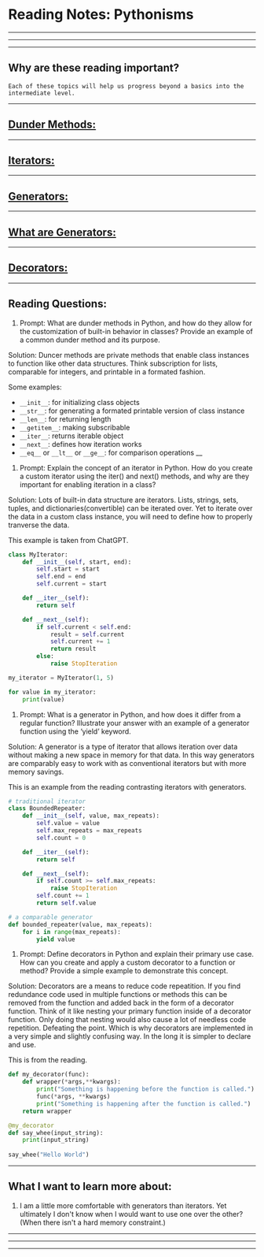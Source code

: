 # **Reading Notes: Pythonisms**

---
---
---

## Why are these reading important?

```
Each of these topics will help us progress beyond a basics into the intermediate level.
```

---

## [**Dunder Methods:**](https://dbader.org/blog/python-dunder-methods)

---

## [**Iterators:**](https://dbader.org/blog/python-iterators)

---

## [**Generators:**](https://dbader.org/blog/python-generators)

---

## [**What are Generators:**](https://realpython.com/lessons/what-are-python-generators/)


---

## [**Decorators:**](https://realpython.com/primer-on-python-decorators/)


---

## **Reading Questions:**

1. Prompt: What are dunder methods in Python, and how do they allow for the customization of built-in behavior in classes? Provide an example of a common dunder method and its purpose.

  Solution: Duncer methods are private methods that enable class instances to function like other data structures. Think subscription for lists, comparable for integers, and printable in a formated fashion.

  Some examples:
  * `__init__`: for initializing class objects
  * `__str__`:  for generating a formated printable version of class instance
  * `__len__`:  for returning length
  * `__getitem__`:  making subscribable
  * `__iter__`:  returns iterable object
  * `__next__`:  defines how iteration works
  * `__eq__` or `__lt__` or `__ge__`: for comparison operations
  __

1. Prompt: Explain the concept of an iterator in Python. How do you create a custom iterator using the iter() and next() methods, and why are they important for enabling iteration in a class?

  Solution: Lots of built-in data structure are iterators. Lists, strings, sets, tuples, and dictionaries(convertible) can be iterated over. Yet to iterate over the data in a custom class instance, you will need to define how to properly tranverse the data. 

  This example is taken from ChatGPT.

```python
class MyIterator:
    def __init__(self, start, end):
        self.start = start
        self.end = end
        self.current = start

    def __iter__(self):
        return self

    def __next__(self):
        if self.current < self.end:
            result = self.current
            self.current += 1
            return result
        else:
            raise StopIteration

my_iterator = MyIterator(1, 5)

for value in my_iterator:
    print(value)
```


1. Prompt: What is a generator in Python, and how does it differ from a regular function? Illustrate your answer with an example of a generator function using the ‘yield’ keyword.

  Solution: A generator is a type of iterator that allows iteration over data without making a new space in memory for that data. In this way generators are comparably easy to work with as conventional iterators but with more memory savings. 

  This is an example from the reading contrasting iterators with generators.

```python
# traditional iterator
class BoundedRepeater:
    def __init__(self, value, max_repeats):
        self.value = value
        self.max_repeats = max_repeats
        self.count = 0

    def __iter__(self):
        return self

    def __next__(self):
        if self.count >= self.max_repeats:
            raise StopIteration
        self.count += 1
        return self.value

# a comparable generator
def bounded_repeater(value, max_repeats):
    for i in range(max_repeats):
        yield value
```



1. Prompt: Define decorators in Python and explain their primary use case. How can you create and apply a custom decorator to a function or method? Provide a simple example to demonstrate this concept.

  Solution: Decorators are a means to reduce code repeatition. If you find redundance code used in multiple functions or methods this can be removed from the function and added back in the form of a decorator function. Think of it like nesting your primary function inside of a decorator function. Only doing that nesting would also cause a  lot of needless code repetition. Defeating the point. Which is why decorators are implemented in a very simple and slightly confusing way. In the long it is simpler to declare and use.

  This is from the reading.

```python
def my_decorator(func):
    def wrapper(*args,**kwargs):
        print("Something is happening before the function is called.")
        func(*args, **kwargs)
        print("Something is happening after the function is called.")
    return wrapper

@my_decorator
def say_whee(input_string):
    print(input_string)
  
say_whee("Hello World")
```


---

## **What I want to learn more about:**

1. I am a little more comfortable with generators than iterators. Yet ultimately I don't know when I would want to use one over the other? (When there isn't a hard memory constraint.)

---
---
---